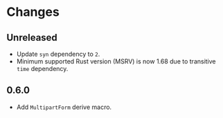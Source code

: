 # Changes

## Unreleased

- Update `syn` dependency to `2`.
- Minimum supported Rust version (MSRV) is now 1.68 due to transitive `time` dependency.

## 0.6.0

- Add `MultipartForm` derive macro.

